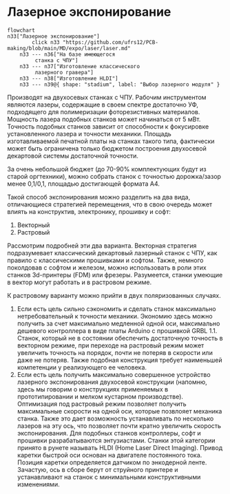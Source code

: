 # Лазерное экспонирование

```mermaid
flowchart
n33["Лазерное экспонирование"]
		click n33 "https://github.com/ufrs12/PCB-making/blob/main/MD/expo/laser/laser.md"
	n33 --- n36["На базе имеющегося
		 станка с ЧПУ"]
	n33 --- n37["Изготовление классического
		 лазерного гравера"]
	n33 --- n38["Изготовление HLDI"]
	n33 --- n39@{ shape: "stadium", label: "Выбор лазерного модуля" }
```

Производят на двухосевых станках с ЧПУ. Рабочим инструментом являются лазеры, содержащие в своем спектре достаточно УФ, подходящего для полимеризации фоторезистивных материалов. Мощность лазера подобных станков может начинаться от 5 мВт. Точность подобных станков зависит от способности к фокусировке установленного лазера и точности механики. Площадь изготавливаемой печатной платы на станках такого типа, фактически может быть ограничена только бюджетом построения двухосевой декартовой системы достаточной точности.
  
За очень небольшой бюджет (до 70-90% комплектующих будут из старой оргтехники), можно собрать станок с точностью дорожка/зазор менее 0,1/0,1, площадью достигающей формата A4. 
  
Такой способ экспонирования можно разделить на два вида, отличающиеся стратегией перемещения, что в свою очередь может влиять на конструктив, электронику, прошивку и софт:
1. Векторный
2. Растровый
  
Рассмотрим подробней эти два варианта. Векторная стратегия подразумевает классический декартовый лазерный станок с ЧПУ, как правило с классическими прошивками и софтом. Также, немного поколдовав с софтом и железом, можно использовать в роли этих станков 3d-принтеры (FDM) или фрезеры. Разумеется, станки умеющие в вектор могут работать и в растровом режиме.
  
К растровому варианту можно прийти в двух поляризованных случаях.
1. Если есть цель сильно сэкономить и сделать станок максимально нетребовательный к точности механики. Экономию здесь можно получить за счет максимально медленной одной оси, максимально дешевого контроллера в виде платы Arduino с прошивкой GRBL 1.1. Станок, который не в состоянии обеспечить достаточную точность в векторном режиме, при переходе на растровый режим может увеличить точность на порядок, почти не потеряв в скорости или даже не потеряв. Также подобная конструкция требует наименьшей компетенции у реализующего ее человека.
2. Если есть цель получить максимально совершенное устройство лазерного экспонирования двухосевой конструкции (напомню, здесь мы говорим о конструкциях применяемых в прототипировании и мелком кустарном производстве). Оптимизация под растровый режим позволяет получить максимальные скорости на одной оси, которые позвлояет механика станка. Также это дает возможность устанавливать по несколько лазеров на эту ось, что позволяет почти кратно увеличить скорость экспонирования. Для подобных станков контроллеры, софт и прошивки разрабатываются энтузиастами. Станки этой категории принято в рунете называть HLDI (Home Laser Direct Imaging). Привод каретки быстрой оси основан на двигателе постоянного тока. Позиция каретки определяется датчиком по энкодерной ленте. Зачастую, ось в сборе берут от струйного принтере и устанавливают на станок с минимальными конструктивными изменениями.
